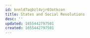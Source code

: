 ```yaml
---
id: knnld7aqbzl4vjr03otkcon
title: States and Social Revolutions
desc: ''
updated: 1655442797501
created: 1655442797501
---
```


